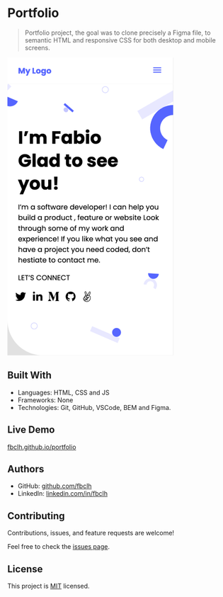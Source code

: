 # Portfolio 

> Portfolio project, the goal was to clone precisely a Figma file, to semantic HTML and responsive CSS for both desktop and mobile screens.

![screenshot](img/portfolio-microverse.png)

## Built With

- Languages: HTML, CSS and JS
- Frameworks: None
- Technologies: Git, GitHub, VSCode, BEM and Figma.

## Live Demo

[fbclh.github.io/portfolio](https://fbclh.github.io/portfolio/)


## Authors

- GitHub: [github.com/fbclh](https://github.com/fbclh)
- LinkedIn: [linkedin.com/in/fbclh](https://www.linkedin.com/in/fbclh)

## Contributing

Contributions, issues, and feature requests are welcome!

Feel free to check the [issues page](../../issues/).


## License

This project is [MIT](./MIT.md) licensed.
